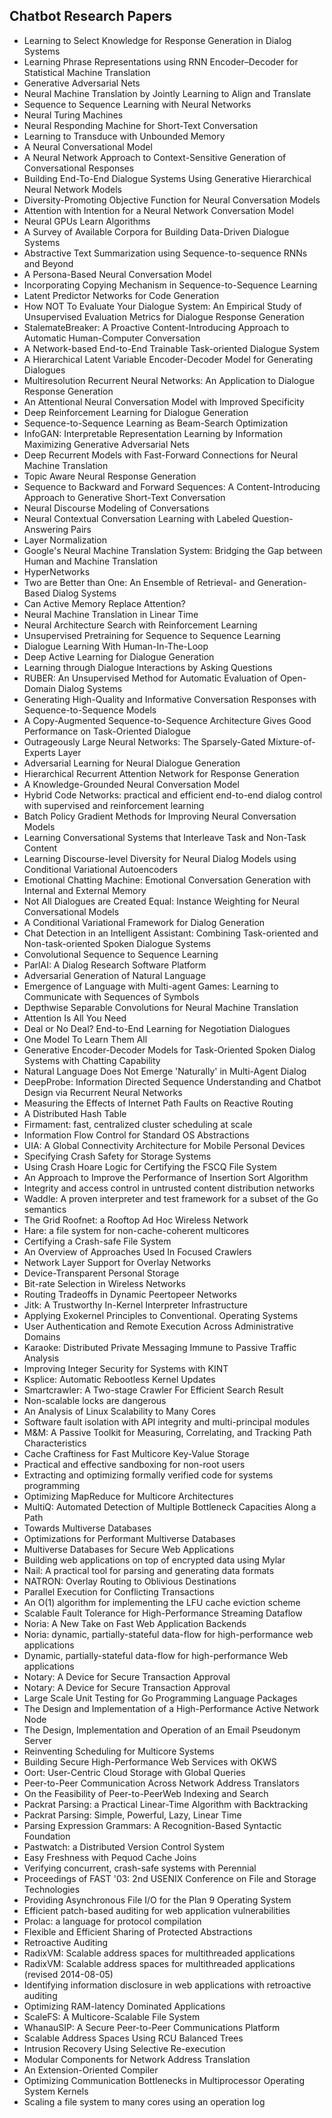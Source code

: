 <h2> Chatbot Research Papers </h2>




<ul>

                             

 <li><a target="_blank" href="https://github.com/manjunath5496/Chatbot-Research-Papers/blob/master/chat (1).pdf" style="text-decoration:none;">Learning to Select Knowledge for Response Generation in Dialog Systems</a></li>

 <li><a target="_blank" href="https://github.com/manjunath5496/Chatbot-Research-Papers/blob/master/chat (2).pdf" style="text-decoration:none;">Learning Phrase Representations using RNN Encoder–Decoder for Statistical Machine Translation</a></li>

<li><a target="_blank" href="https://github.com/manjunath5496/Chatbot-Research-Papers/blob/master/chat (3).pdf" style="text-decoration:none;">Generative Adversarial Nets</a></li>
 <li><a target="_blank" href="https://github.com/manjunath5496/Chatbot-Research-Papers/blob/master/chat (4).pdf" style="text-decoration:none;">Neural Machine Translation by Jointly Learning to Align and Translate</a></li>                              
<li><a target="_blank" href="https://github.com/manjunath5496/Chatbot-Research-Papers/blob/master/chat (5).pdf" style="text-decoration:none;">Sequence to Sequence Learning
with Neural Networks</a></li>
<li><a target="_blank" href="https://github.com/manjunath5496/Chatbot-Research-Papers/blob/master/chat (6).pdf" style="text-decoration:none;">Neural Turing Machines</a></li>
 <li><a target="_blank" href="https://github.com/manjunath5496/Chatbot-Research-Papers/blob/master/chat (7).pdf" style="text-decoration:none;">Neural Responding Machine for Short-Text Conversation</a></li>

 <li><a target="_blank" href="https://github.com/manjunath5496/Chatbot-Research-Papers/blob/master/chat (8).pdf" style="text-decoration:none;"> Learning to Transduce with Unbounded Memory </a></li>
   <li><a target="_blank" href="https://github.com/manjunath5496/Chatbot-Research-Papers/blob/master/chat (9).pdf" style="text-decoration:none;">A Neural Conversational Model</a></li>
  
   
 <li><a target="_blank" href="https://github.com/manjunath5496/Chatbot-Research-Papers/blob/master/chat (10).pdf" style="text-decoration:none;">A Neural Network Approach to
Context-Sensitive Generation of Conversational Responses </a></li>                              
<li><a target="_blank" href="https://github.com/manjunath5496/Chatbot-Research-Papers/blob/master/chat (11).pdf" style="text-decoration:none;">Building End-To-End Dialogue Systems Using Generative Hierarchical Neural Network Models</a></li>
<li><a target="_blank" href="https://github.com/manjunath5496/Chatbot-Research-Papers/blob/master/chat (12).pdf" style="text-decoration:none;">Diversity-Promoting Objective Function for Neural Conversation Models</a></li>
<li><a target="_blank" href="https://github.com/manjunath5496/Chatbot-Research-Papers/blob/master/chat (13).pdf" style="text-decoration:none;">Attention with Intention for a Neural Network Conversation Model</a></li>

<li><a target="_blank" href="https://github.com/manjunath5496/Chatbot-Research-Papers/blob/master/chat (14).pdf" style="text-decoration:none;">Neural GPUs Learn Algorithms</a></li>
                              
<li><a target="_blank" href="https://github.com/manjunath5496/Chatbot-Research-Papers/blob/master/chat (15).pdf" style="text-decoration:none;">A Survey of Available Corpora for Building Data-Driven Dialogue Systems</a></li>

<li><a target="_blank" href="https://github.com/manjunath5496/Chatbot-Research-Papers/blob/master/chat (16).pdf" style="text-decoration:none;">Abstractive Text Summarization using Sequence-to-sequence RNNs and Beyond</a></li>

  <li><a target="_blank" href="https://github.com/manjunath5496/Chatbot-Research-Papers/blob/master/chat (17).pdf" style="text-decoration:none;">A Persona-Based Neural Conversation Model</a></li>   
  
<li><a target="_blank" href="https://github.com/manjunath5496/Chatbot-Research-Papers/blob/master/chat (18).pdf" style="text-decoration:none;">Incorporating Copying Mechanism in Sequence-to-Sequence Learning</a></li> 

  
<li><a target="_blank" href="https://github.com/manjunath5496/Chatbot-Research-Papers/blob/master/chat (19).pdf" style="text-decoration:none;">Latent Predictor Networks for Code Generation</a></li> 

<li><a target="_blank" href="https://github.com/manjunath5496/Chatbot-Research-Papers/blob/master/chat (20).pdf" style="text-decoration:none;">How NOT To Evaluate Your Dialogue System: An Empirical Study of Unsupervised Evaluation Metrics for Dialogue Response Generation</a></li>

<li><a target="_blank" href="https://github.com/manjunath5496/Chatbot-Research-Papers/blob/master/chat (21).pdf" style="text-decoration:none;">StalemateBreaker: A Proactive Content-Introducing Approach to Automatic Human-Computer Conversation</a></li>
<li><a target="_blank" href="https://github.com/manjunath5496/Chatbot-Research-Papers/blob/master/chat (22).pdf" style="text-decoration:none;">A Network-based End-to-End Trainable Task-oriented Dialogue System</a></li> 
 <li><a target="_blank" href="https://github.com/manjunath5496/Chatbot-Research-Papers/blob/master/chat (23).pdf" style="text-decoration:none;">A Hierarchical Latent Variable Encoder-Decoder Model for Generating Dialogues</a></li> 
 

   <li><a target="_blank" href="https://github.com/manjunath5496/Chatbot-Research-Papers/blob/master/chat (24).pdf" style="text-decoration:none;">Multiresolution Recurrent Neural Networks: An Application to Dialogue Response Generation</a></li>
 
   <li><a target="_blank" href="https://github.com/manjunath5496/Chatbot-Research-Papers/blob/master/chat (25).pdf" style="text-decoration:none;">An Attentional Neural Conversation Model with Improved Specificity</a></li>                              
 <li><a target="_blank" href="https://github.com/manjunath5496/Chatbot-Research-Papers/blob/master/chat (26).pdf" style="text-decoration:none;">Deep Reinforcement Learning for Dialogue Generation</a></li>
 <li><a target="_blank" href="https://github.com/manjunath5496/Chatbot-Research-Papers/blob/master/chat (27).pdf" style="text-decoration:none;">Sequence-to-Sequence Learning
as Beam-Search Optimization</a></li>
   
 
   <li><a target="_blank" href="https://github.com/manjunath5496/Chatbot-Research-Papers/blob/master/chat (28).pdf" style="text-decoration:none;">InfoGAN: Interpretable Representation Learning by Information Maximizing Generative Adversarial Nets</a></li>
 
   <li><a target="_blank" href="https://github.com/manjunath5496/Chatbot-Research-Papers/blob/master/chat (29).pdf" style="text-decoration:none;">Deep Recurrent Models with Fast-Forward Connections for Neural Machine Translation </a></li>                              

  <li><a target="_blank" href="https://github.com/manjunath5496/Chatbot-Research-Papers/blob/master/chat (30).pdf" style="text-decoration:none;">Topic Aware Neural Response Generation</a></li>
 
   <li><a target="_blank" href="https://github.com/manjunath5496/Chatbot-Research-Papers/blob/master/chat (31).pdf" style="text-decoration:none;">Sequence to Backward and Forward Sequences: A Content-Introducing Approach to Generative Short-Text Conversation</a></li> 
    <li><a target="_blank" href="https://github.com/manjunath5496/Chatbot-Research-Papers/blob/master/chat (32).pdf" style="text-decoration:none;">Neural Discourse Modeling of Conversations</a></li> 

   <li><a target="_blank" href="https://github.com/manjunath5496/Chatbot-Research-Papers/blob/master/chat (33).pdf" style="text-decoration:none;">Neural Contextual Conversation Learning with Labeled Question-Answering Pairs</a></li>                              

  <li><a target="_blank" href="https://github.com/manjunath5496/Chatbot-Research-Papers/blob/master/chat (34).pdf" style="text-decoration:none;">Layer Normalization</a></li> 
 
  <li><a target="_blank" href="https://github.com/manjunath5496/Chatbot-Research-Papers/blob/master/chat (35).pdf" style="text-decoration:none;">Google's Neural Machine Translation System: Bridging the Gap between Human and Machine Translation</a></li> 

  <li><a target="_blank" href="https://github.com/manjunath5496/Chatbot-Research-Papers/blob/master/chat (36).pdf" style="text-decoration:none;">HyperNetworks</a></li> 
 
<li><a target="_blank" href="https://github.com/manjunath5496/Chatbot-Research-Papers/blob/master/chat (37).pdf" style="text-decoration:none;">Two are Better than One:
An Ensemble of Retrieval- and Generation-Based Dialog Systems</a></li>
 <li><a target="_blank" href="https://github.com/manjunath5496/Chatbot-Research-Papers/blob/master/chat (38).pdf" style="text-decoration:none;">Can Active Memory Replace Attention?</a></li>
<li><a target="_blank" href="https://github.com/manjunath5496/Chatbot-Research-Papers/blob/master/chat (39).pdf" style="text-decoration:none;">Neural Machine Translation in Linear Time</a></li>
 <li><a target="_blank" href="https://github.com/manjunath5496/Chatbot-Research-Papers/blob/master/chat (40).pdf" style="text-decoration:none;">Neural Architecture Search with Reinforcement Learning</a></li>                              
<li><a target="_blank" href="https://github.com/manjunath5496/Chatbot-Research-Papers/blob/master/chat (41).pdf" style="text-decoration:none;">Unsupervised Pretraining for Sequence to Sequence Learning</a></li>
<li><a target="_blank" href="https://github.com/manjunath5496/Chatbot-Research-Papers/blob/master/chat (42).pdf" style="text-decoration:none;">Dialogue Learning With Human-In-The-Loop</a></li>
 
  <li><a target="_blank" href="https://github.com/manjunath5496/Chatbot-Research-Papers/blob/master/chat (43).pdf" style="text-decoration:none;">Deep Active Learning for Dialogue Generation</a></li>
 <li><a target="_blank" href="https://github.com/manjunath5496/Chatbot-Research-Papers/blob/master/chat (44).pdf" style="text-decoration:none;">
Learning through Dialogue Interactions by Asking Questions</a></li>
   <li><a target="_blank" href="https://github.com/manjunath5496/Chatbot-Research-Papers/blob/master/chat (45).pdf" style="text-decoration:none;">RUBER: An Unsupervised Method for Automatic Evaluation of Open-Domain Dialog Systems</a></li>  
   
<li><a target="_blank" href="https://github.com/manjunath5496/Chatbot-Research-Papers/blob/master/chat (46).pdf" style="text-decoration:none;">Generating High-Quality and Informative Conversation Responses with Sequence-to-Sequence Models</a></li> 
                             
<li><a target="_blank" href="https://github.com/manjunath5496/Chatbot-Research-Papers/blob/master/chat (47).pdf" style="text-decoration:none;">A Copy-Augmented Sequence-to-Sequence Architecture Gives Good Performance on Task-Oriented Dialogue</a></li>
<li><a target="_blank" href="https://github.com/manjunath5496/Chatbot-Research-Papers/blob/master/chat (48).pdf" style="text-decoration:none;">Outrageously Large Neural Networks: The Sparsely-Gated Mixture-of-Experts Layer</a></li>

<li><a target="_blank" href="https://github.com/manjunath5496/Chatbot-Research-Papers/blob/master/chat (49).pdf" style="text-decoration:none;">Adversarial Learning for Neural Dialogue Generation</a></li>
                              
<li><a target="_blank" href="https://github.com/manjunath5496/Chatbot-Research-Papers/blob/master/chat (50).pdf" style="text-decoration:none;">Hierarchical Recurrent Attention Network for Response Generation</a></li>
<li><a target="_blank" href="https://github.com/manjunath5496/Chatbot-Research-Papers/blob/master/chat (51).pdf" style="text-decoration:none;">A Knowledge-Grounded Neural Conversation Model </a></li>
<li><a target="_blank" href="https://github.com/manjunath5496/Chatbot-Research-Papers/blob/master/chat (52).pdf" style="text-decoration:none;">Hybrid Code Networks: practical and efficient end-to-end dialog control with supervised and reinforcement learning</a></li>

<li><a target="_blank" href="https://github.com/manjunath5496/Chatbot-Research-Papers/blob/master/chat (53).pdf" style="text-decoration:none;">Batch Policy Gradient Methods for Improving Neural Conversation Models</a></li>
 
<li><a target="_blank" href="https://github.com/manjunath5496/Chatbot-Research-Papers/blob/master/chat (54).pdf" style="text-decoration:none;">Learning Conversational Systems that Interleave Task and Non-Task Content </a></li>

<li><a target="_blank" href="https://github.com/manjunath5496/Chatbot-Research-Papers/blob/master/chat (55).pdf" style="text-decoration:none;">Learning Discourse-level Diversity for Neural Dialog Models using Conditional Variational Autoencoders</a></li>
 
  <li><a target="_blank" href="https://github.com/manjunath5496/Chatbot-Research-Papers/blob/master/chat (56).pdf" style="text-decoration:none;">Emotional Chatting Machine: Emotional Conversation Generation with Internal and External Memory </a></li>                              

  <li><a target="_blank" href="https://github.com/manjunath5496/Chatbot-Research-Papers/blob/master/chat (57).pdf" style="text-decoration:none;">Not All Dialogues are Created Equal: Instance Weighting for Neural Conversational Models</a></li>
 
   <li><a target="_blank" href="https://github.com/manjunath5496/Chatbot-Research-Papers/blob/master/chat (58).pdf" style="text-decoration:none;">A Conditional Variational Framework for Dialog Generation</a></li>
    <li><a target="_blank" href="https://github.com/manjunath5496/Chatbot-Research-Papers/blob/master/chat (59).pdf" style="text-decoration:none;">Chat Detection in an Intelligent Assistant: Combining Task-oriented and Non-task-oriented Spoken Dialogue Systems</a></li>
 
  <li><a target="_blank" href="https://github.com/manjunath5496/Chatbot-Research-Papers/blob/master/chat (60).pdf" style="text-decoration:none;">Convolutional Sequence to Sequence Learning </a></li>
 
   <li><a target="_blank" href="https://github.com/manjunath5496/Chatbot-Research-Papers/blob/master/chat (61).pdf" style="text-decoration:none;">ParlAI: A Dialog Research Software Platform</a></li>
 
   <li><a target="_blank" href="https://github.com/manjunath5496/Chatbot-Research-Papers/blob/master/chat (62).pdf" style="text-decoration:none;">Adversarial Generation of Natural Language</a></li>
 
   <li><a target="_blank" href="https://github.com/manjunath5496/Chatbot-Research-Papers/blob/master/chat (63).pdf" style="text-decoration:none;">Emergence of Language with Multi-agent Games: Learning to Communicate with Sequences of Symbols</a></li>                              

  <li><a target="_blank" href="https://github.com/manjunath5496/Chatbot-Research-Papers/blob/master/chat (64).pdf" style="text-decoration:none;">Depthwise Separable Convolutions for Neural Machine Translation</a></li>
 
   <li><a target="_blank" href="https://github.com/manjunath5496/Chatbot-Research-Papers/blob/master/chat (65).pdf" style="text-decoration:none;">Attention Is All You Need </a></li> 

   <li><a target="_blank" href="https://github.com/manjunath5496/Chatbot-Research-Papers/blob/master/chat (66).pdf" style="text-decoration:none;">Deal or No Deal? End-to-End Learning for Negotiation Dialogues</a></li> 
 
   <li><a target="_blank" href="https://github.com/manjunath5496/Chatbot-Research-Papers/blob/master/chat (67).pdf" style="text-decoration:none;">One Model To Learn Them All</a></li>                              

  <li><a target="_blank" href="https://github.com/manjunath5496/Chatbot-Research-Papers/blob/master/chat (68).pdf" style="text-decoration:none;">Generative Encoder-Decoder Models for Task-Oriented Spoken Dialog Systems with Chatting Capability</a></li> 
 
  
   <li><a target="_blank" href="https://github.com/manjunath5496/Chatbot-Research-Papers/blob/master/chat (69).pdf" style="text-decoration:none;">Natural Language Does Not Emerge 'Naturally' in Multi-Agent Dialog</a></li>                              

  <li><a target="_blank" href="https://github.com/manjunath5496/Chatbot-Research-Papers/blob/master/chat (70).pdf" style="text-decoration:none;">DeepProbe: Information Directed Sequence Understanding and Chatbot Design via Recurrent Neural Networks</a></li> 
  
 
 <li><a target="_blank" href="https://github.com/manjunath5496/Chatbot-Research-Papers/blob/master/chat (71).pdf" style="text-decoration:none;">Measuring the Effects of Internet Path Faults on
Reactive Routing</a></li>
 
 <li><a target="_blank" href="https://github.com/manjunath5496/Chatbot-Research-Papers/blob/master/chat (72).pdf" style="text-decoration:none;">A Distributed Hash Table</a></li> 
 
 
 <li><a target="_blank" href="https://github.com/manjunath5496/Chatbot-Research-Papers/blob/master/chat (73).pdf" style="text-decoration:none;">Firmament: fast, centralized cluster scheduling at scale</a></li>
  <li><a target="_blank" href="https://github.com/manjunath5496/Chatbot-Research-Papers/blob/master/chat (74).pdf" style="text-decoration:none;">Information Flow Control for Standard OS Abstractions</a></li>
    <li><a target="_blank" href="https://github.com/manjunath5496/Chatbot-Research-Papers/blob/master/chat (75).pdf" style="text-decoration:none;">UIA: A Global Connectivity Architecture
for Mobile Personal Devices</a></li>                        
<li><a target="_blank" href="https://github.com/manjunath5496/Chatbot-Research-Papers/blob/master/chat (76).pdf" style="text-decoration:none;">Specifying Crash Safety for Storage Systems</a></li>

 <li><a target="_blank" href="https://github.com/manjunath5496/Chatbot-Research-Papers/blob/master/chat (77).pdf" style="text-decoration:none;">Using Crash Hoare Logic for Certifying the FSCQ File System</a></li> 
 
 
 <li><a target="_blank" href="https://github.com/manjunath5496/Chatbot-Research-Papers/blob/master/chat (78).pdf" style="text-decoration:none;">An Approach to Improve the Performance
of Insertion Sort Algorithm</a></li>
  <li><a target="_blank" href="https://github.com/manjunath5496/Chatbot-Research-Papers/blob/master/chat (79).pdf" style="text-decoration:none;">Integrity and access control in untrusted content distribution networks</a></li>


 <li><a target="_blank" href="https://github.com/manjunath5496/Chatbot-Research-Papers/blob/master/chat (80).pdf" style="text-decoration:none;">Waddle: A proven interpreter and test framework
for a subset of the Go semantics</a></li> 
 
 
 <li><a target="_blank" href="https://github.com/manjunath5496/Chatbot-Research-Papers/blob/master/chat (81).pdf" style="text-decoration:none;">The Grid Roofnet:
a Rooftop Ad Hoc Wireless Network</a></li>
  <li><a target="_blank" href="https://github.com/manjunath5496/Chatbot-Research-Papers/blob/master/chat (82).pdf" style="text-decoration:none;">Hare: a file system for non-cache-coherent multicores</a></li>

 <li><a target="_blank" href="https://github.com/manjunath5496/Chatbot-Research-Papers/blob/master/chat (83).pdf" style="text-decoration:none;">Certifying a Crash-safe File System</a></li>
  <li><a target="_blank" href="https://github.com/manjunath5496/Chatbot-Research-Papers/blob/master/chat (84).pdf" style="text-decoration:none;">An Overview of Approaches Used In Focused Crawlers</a></li>

 <li><a target="_blank" href="https://github.com/manjunath5496/Chatbot-Research-Papers/blob/master/chat (85).pdf" style="text-decoration:none;">Network Layer Support for Overlay Networks</a></li>
  <li><a target="_blank" href="https://github.com/manjunath5496/Chatbot-Research-Papers/blob/master/chat (86).pdf" style="text-decoration:none;">Device-Transparent Personal Storage</a></li>

 <li><a target="_blank" href="https://github.com/manjunath5496/Chatbot-Research-Papers/blob/master/chat (87).pdf" style="text-decoration:none;">Bit-rate Selection in Wireless Networks</a></li>
  <li><a target="_blank" href="https://github.com/manjunath5496/Chatbot-Research-Papers/blob/master/chat (88).pdf" style="text-decoration:none;">Routing Tradeoffs in Dynamic Peer­to­peer Networks</a></li>
  <li><a target="_blank" href="https://github.com/manjunath5496/Chatbot-Research-Papers/blob/master/chat (89).pdf" style="text-decoration:none;">Jitk: A Trustworthy In-Kernel Interpreter Infrastructure</a></li>
  
  
  <li><a target="_blank" href="https://github.com/manjunath5496/Chatbot-Research-Papers/blob/master/chat (90).pdf" style="text-decoration:none;"> Applying Exokernel Principles to Conventional. Operating Systems</a></li>
  <li><a target="_blank" href="https://github.com/manjunath5496/Chatbot-Research-Papers/blob/master/chat (91).pdf" style="text-decoration:none;">User Authentication and Remote Execution
Across Administrative Domains</a></li>

 <li><a target="_blank" href="https://github.com/manjunath5496/Chatbot-Research-Papers/blob/master/chat (92).pdf" style="text-decoration:none;">Karaoke: Distributed Private Messaging
Immune to Passive Traffic Analysis</a></li>
  <li><a target="_blank" href="https://github.com/manjunath5496/Chatbot-Research-Papers/blob/master/chat (93).pdf" style="text-decoration:none;"> Improving Integer Security for Systems with KINT</a></li>
  <li><a target="_blank" href="https://github.com/manjunath5496/Chatbot-Research-Papers/blob/master/chat (94).pdf" style="text-decoration:none;">Ksplice: Automatic Rebootless Kernel Updates</a></li> 
  
   <li><a target="_blank" href="https://github.com/manjunath5496/Chatbot-Research-Papers/blob/master/chat (95).pdf" style="text-decoration:none;">Smartcrawler: A Two-stage Crawler For Efficient Search Result</a></li>  
  
<li><a target="_blank" href="https://github.com/manjunath5496/Chatbot-Research-Papers/blob/master/chat (96).pdf" style="text-decoration:none;">Non-scalable locks are dangerous</a></li> 
  
  
<li><a target="_blank" href="https://github.com/manjunath5496/Chatbot-Research-Papers/blob/master/chat (97).pdf" style="text-decoration:none;">An Analysis of Linux Scalability to Many Cores</a></li>


 <li><a target="_blank" href="https://github.com/manjunath5496/Chatbot-Research-Papers/blob/master/chat (98).pdf" style="text-decoration:none;">Software fault isolation with
API integrity and multi-principal modules</a></li> 
  
   <li><a target="_blank" href="https://github.com/manjunath5496/Chatbot-Research-Papers/blob/master/chat (99).pdf" style="text-decoration:none;">M&M: A Passive Toolkit for Measuring, Correlating, and Tracking Path Characteristics</a></li>  
  
<li><a target="_blank" href="https://github.com/manjunath5496/Chatbot-Research-Papers/blob/master/chat (100).pdf" style="text-decoration:none;">Cache Craftiness for Fast Multicore Key-Value Storage</a></li>  
  
 <li><a target="_blank" href="https://github.com/manjunath5496/Chatbot-Research-Papers/blob/master/chat (101).pdf" style="text-decoration:none;">Practical and effective sandboxing for non-root users</a></li> 
  
   <li><a target="_blank" href="https://github.com/manjunath5496/Chatbot-Research-Papers/blob/master/chat (102).pdf" style="text-decoration:none;">Extracting and optimizing formally verified code for systems programming</a></li> 
  
   
 <li><a target="_blank" href="https://github.com/manjunath5496/Chatbot-Research-Papers/blob/master/chat (103).pdf" style="text-decoration:none;">Optimizing MapReduce for Multicore Architectures </a></li> 
  
   <li><a target="_blank" href="https://github.com/manjunath5496/Chatbot-Research-Papers/blob/master/chat (104).pdf" style="text-decoration:none;">MultiQ: Automated Detection of
Multiple Bottleneck Capacities Along a Path</a></li>  
   
 <li><a target="_blank" href="https://github.com/manjunath5496/Chatbot-Research-Papers/blob/master/chat (105).pdf" style="text-decoration:none;">Towards Multiverse Databases</a></li> 
 
<li><a target="_blank" href="https://github.com/manjunath5496/Chatbot-Research-Papers/blob/master/chat (106).pdf" style="text-decoration:none;">Optimizations for Performant Multiverse Databases</a></li> 
  
   <li><a target="_blank" href="https://github.com/manjunath5496/Chatbot-Research-Papers/blob/master/chat (107).pdf" style="text-decoration:none;">Multiverse Databases for Secure Web Applications</a></li> 
  
   
 <li><a target="_blank" href="https://github.com/manjunath5496/Chatbot-Research-Papers/blob/master/chat (108).pdf" style="text-decoration:none;">Building web applications on top of encrypted data using Mylar</a></li> 
  
   <li><a target="_blank" href="https://github.com/manjunath5496/Chatbot-Research-Papers/blob/master/chat (109).pdf" style="text-decoration:none;">Nail: A practical tool for parsing and generating data formats</a></li>  
   
 <li><a target="_blank" href="https://github.com/manjunath5496/Chatbot-Research-Papers/blob/master/chat (110).pdf" style="text-decoration:none;">NATRON: Overlay Routing to Oblivious Destinations </a></li>  
   
<li><a target="_blank" href="https://github.com/manjunath5496/Chatbot-Research-Papers/blob/master/chat (111).pdf" style="text-decoration:none;">Parallel Execution for Conflicting Transactions</a></li> 
  
   
 <li><a target="_blank" href="https://github.com/manjunath5496/Chatbot-Research-Papers/blob/master/chat (112).pdf" style="text-decoration:none;">An O(1) algorithm for implementing the LFU
cache eviction scheme</a></li> 
  
   <li><a target="_blank" href="https://github.com/manjunath5496/Chatbot-Research-Papers/blob/master/chat (113).pdf" style="text-decoration:none;">Scalable Fault Tolerance for High-Performance Streaming Dataflow</a></li>  
   
<li><a target="_blank" href="https://github.com/manjunath5496/Chatbot-Research-Papers/blob/master/chat (114).pdf" style="text-decoration:none;">Noria: A New Take on Fast Web Application Backends</a></li>
 <li><a target="_blank" href="https://github.com/manjunath5496/Chatbot-Research-Papers/blob/master/chat (115).pdf" style="text-decoration:none;">Noria: dynamic, partially-stateful data-flow
for high-performance web applications</a></li>  
   
 <li><a target="_blank" href="https://github.com/manjunath5496/Chatbot-Research-Papers/blob/master/chat (116).pdf" style="text-decoration:none;">Dynamic, partially-stateful data-flow for
high-performance Web applications</a></li>   
   
   <li><a target="_blank" href="https://github.com/manjunath5496/Chatbot-Research-Papers/blob/master/chat (117).pdf" style="text-decoration:none;">Notary: A Device for Secure Transaction Approval</a></li>  
   
 <li><a target="_blank" href="https://github.com/manjunath5496/Chatbot-Research-Papers/blob/master/chat (118).pdf" style="text-decoration:none;">Notary: A Device for Secure Transaction Approval</a></li>  
   
  <li><a target="_blank" href="https://github.com/manjunath5496/Chatbot-Research-Papers/blob/master/chat (119).pdf" style="text-decoration:none;">Large Scale Unit Testing for Go Programming Language Packages</a></li> 
  
   <li><a target="_blank" href="https://github.com/manjunath5496/Chatbot-Research-Papers/blob/master/chat (120).pdf" style="text-decoration:none;">The Design and Implementation of a
High-Performance Active Network Node</a></li>  
   
 <li><a target="_blank" href="https://github.com/manjunath5496/Chatbot-Research-Papers/blob/master/chat (121).pdf" style="text-decoration:none;">The Design, Implementation and Operation
of an Email Pseudonym Server</a></li>   
   
   <li><a target="_blank" href="https://github.com/manjunath5496/Chatbot-Research-Papers/blob/master/chat (122).pdf" style="text-decoration:none;">Reinventing Scheduling for Multicore Systems </a></li>  
     
<li><a target="_blank" href="https://github.com/manjunath5496/Chatbot-Research-Papers/blob/master/chat (123).pdf" style="text-decoration:none;">Building Secure High-Performance Web Services with OKWS</a></li>  
   
 <li><a target="_blank" href="https://github.com/manjunath5496/Chatbot-Research-Papers/blob/master/chat (124).pdf" style="text-decoration:none;">Oort: User-Centric Cloud Storage with Global Queries</a></li>   
   
   <li><a target="_blank" href="https://github.com/manjunath5496/Chatbot-Research-Papers/blob/master/chat (125).pdf" style="text-decoration:none;">Peer-to-Peer Communication Across Network Address Translators</a></li>   
   
   <li><a target="_blank" href="https://github.com/manjunath5496/Chatbot-Research-Papers/blob/master/chat (126).pdf" style="text-decoration:none;">On the Feasibility of Peer-to-PeerWeb Indexing and Search</a></li> 
   
<li><a target="_blank" href="https://github.com/manjunath5496/Chatbot-Research-Papers/blob/master/chat (127).pdf" style="text-decoration:none;">Packrat Parsing:
a Practical Linear-Time Algorithm with Backtracking</a></li>  
   
 <li><a target="_blank" href="https://github.com/manjunath5496/Chatbot-Research-Papers/blob/master/chat (128).pdf" style="text-decoration:none;">Packrat Parsing:
Simple, Powerful, Lazy, Linear Time</a></li>   
   
   <li><a target="_blank" href="https://github.com/manjunath5496/Chatbot-Research-Papers/blob/master/chat (129).pdf" style="text-decoration:none;">Parsing Expression Grammars:
A Recognition-Based Syntactic Foundation</a></li>   
   
   <li><a target="_blank" href="https://github.com/manjunath5496/Chatbot-Research-Papers/blob/master/chat (130).pdf" style="text-decoration:none;">Pastwatch: a Distributed Version Control System </a></li>    
   
<li><a target="_blank" href="https://github.com/manjunath5496/Chatbot-Research-Papers/blob/master/chat (131).pdf" style="text-decoration:none;">Easy Freshness with Pequod Cache Joins</a></li>   
   
   <li><a target="_blank" href="https://github.com/manjunath5496/Chatbot-Research-Papers/blob/master/chat (132).pdf" style="text-decoration:none;">Verifying concurrent, crash-safe systems with Perennial</a></li>   
   
 <li><a target="_blank" href="https://github.com/manjunath5496/Chatbot-Research-Papers/blob/master/chat (133).pdf" style="text-decoration:none;">Proceedings of FAST '03: 2nd USENIX Conference on
File and Storage Technologies</a></li>     
   
 
 <li><a target="_blank" href="https://github.com/manjunath5496/Chatbot-Research-Papers/blob/master/chat (134).pdf" style="text-decoration:none;">Providing Asynchronous File I/O
for the Plan 9 Operating System</a></li>

 <li><a target="_blank" href="https://github.com/manjunath5496/Chatbot-Research-Papers/blob/master/chat (135).pdf" style="text-decoration:none;">Efficient patch-based auditing for web application vulnerabilities</a></li>

<li><a target="_blank" href="https://github.com/manjunath5496/Chatbot-Research-Papers/blob/master/chat (136).pdf" style="text-decoration:none;">Prolac: a language for protocol compilation</a></li>
 <li><a target="_blank" href="https://github.com/manjunath5496/Chatbot-Research-Papers/blob/master/chat (137).pdf" style="text-decoration:none;">Flexible and Efficient Sharing of Protected Abstractions</a></li>                              
<li><a target="_blank" href="https://github.com/manjunath5496/Chatbot-Research-Papers/blob/master/chat (138).pdf" style="text-decoration:none;">Retroactive Auditing</a></li>
<li><a target="_blank" href="https://github.com/manjunath5496/Chatbot-Research-Papers/blob/master/chat (139).pdf" style="text-decoration:none;">RadixVM: Scalable address spaces for multithreaded applications</a></li>
 <li><a target="_blank" href="https://github.com/manjunath5496/Chatbot-Research-Papers/blob/master/chat (140).pdf" style="text-decoration:none;">RadixVM: Scalable address spaces for multithreaded applications (revised 2014-08-05)</a></li>

 <li><a target="_blank" href="https://github.com/manjunath5496/Chatbot-Research-Papers/blob/master/chat (141).pdf" style="text-decoration:none;"> Identifying information disclosure in web applications with retroactive auditing</a></li>
   <li><a target="_blank" href="https://github.com/manjunath5496/Chatbot-Research-Papers/blob/master/chat (142).pdf" style="text-decoration:none;">Optimizing RAM-latency Dominated Applications</a></li>                             
 <li><a target="_blank" href="https://github.com/manjunath5496/Chatbot-Research-Papers/blob/master/chat (143).pdf" style="text-decoration:none;">ScaleFS: A Multicore-Scalable File System</a></li>                              
<li><a target="_blank" href="https://github.com/manjunath5496/Chatbot-Research-Papers/blob/master/chat (144).pdf" style="text-decoration:none;">WhanauSIP: A Secure Peer-to-Peer
Communications Platform</a></li>
<li><a target="_blank" href="https://github.com/manjunath5496/Chatbot-Research-Papers/blob/master/chat (145).pdf" style="text-decoration:none;">Scalable Address Spaces Using RCU Balanced Trees</a></li>
<li><a target="_blank" href="https://github.com/manjunath5496/Chatbot-Research-Papers/blob/master/chat (146).pdf" style="text-decoration:none;">Intrusion Recovery Using Selective Re-execution</a></li>
                              
<li><a target="_blank" href="https://github.com/manjunath5496/Chatbot-Research-Papers/blob/master/chat (147).pdf" style="text-decoration:none;">Modular Components for Network Address Translation</a></li>

<li><a target="_blank" href="https://github.com/manjunath5496/Chatbot-Research-Papers/blob/master/chat (148).pdf" style="text-decoration:none;">An Extension-Oriented Compiler</a></li>

  <li><a target="_blank" href="https://github.com/manjunath5496/Chatbot-Research-Papers/blob/master/chat (149).pdf" style="text-decoration:none;">Optimizing Communication Bottlenecks in Multiprocessor Operating System Kernels</a></li>   
  
<li><a target="_blank" href="https://github.com/manjunath5496/Chatbot-Research-Papers/blob/master/chat (150).pdf" style="text-decoration:none;">Scaling a file system to many cores
using an operation log</a></li> 

</ul>
  
  
  
